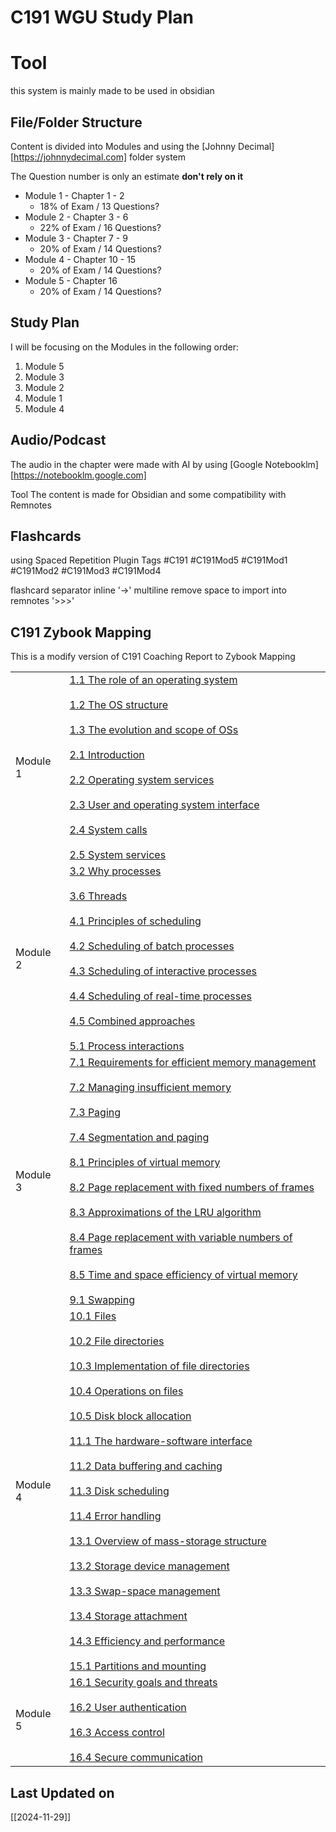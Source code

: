 # C191 WGU Study Plan

# Tool
this system is mainly made to be used in obsidian

## File/Folder Structure
Content is divided into Modules and using the [Johnny Decimal][https://johnnydecimal.com] folder system

The Question number is only an estimate **don't rely on it**
* Module 1 - Chapter 1 - 2
	* 18% of Exam / 13 Questions?
* Module 2 - Chapter 3 - 6
	* 22% of Exam / 16 Questions?
* Module 3 - Chapter 7 - 9
	* 20% of Exam / 14 Questions?
* Module 4 - Chapter 10 - 15
	* 20% of Exam / 14 Questions?
* Module 5 - Chapter 16
	* 20% of Exam / 14 Questions?

## Study Plan

I will be focusing on the Modules in the following order:
1. Module 5
2. Module 3
3. Module 2
4. Module 1
5. Module 4

## Audio/Podcast
The audio in the chapter were made with AI by using [Google Notebooklm][https://notebooklm.google.com]

Tool
The content is made for Obsidian and some compatibility with Remnotes

## Flashcards
using Spaced Repetition Plugin
Tags
#C191 #C191Mod5 #C191Mod1 #C191Mod2 #C191Mod3 #C191Mod4 

flashcard separator
inline
'→'
multiline remove space to import into remnotes
'>>>'

## C191 Zybook Mapping 
This is a modify version of C191 Coaching Report to Zybook Mapping

|   |   |
|---|---|
|Module 1|[1.1 The role of an operating system](https://lrps.wgu.edu/provision/326493918)<br><br>[1.2 The OS structure](https://lrps.wgu.edu/provision/326667830)<br><br>[1.3 The evolution and scope of OSs](https://lrps.wgu.edu/provision/326668211)<br><br>[2.1 Introduction](https://lrps.wgu.edu/provision/326668307)<br><br>[2.2 Operating system services](https://lrps.wgu.edu/provision/326668402)<br><br>[2.3 User and operating system interface](https://lrps.wgu.edu/provision/326668456)<br><br>[2.4 System calls](https://lrps.wgu.edu/provision/326668535)<br><br>[2.5 System services](https://lrps.wgu.edu/provision/326668615)|
|Module 2|[3.2 Why processes](https://lrps.wgu.edu/provision/326668713)<br><br>[3.6 Threads](https://lrps.wgu.edu/provision/326669041)<br><br>[4.1 Principles of scheduling](https://lrps.wgu.edu/provision/326669096)<br><br>[4.2 Scheduling of batch processes](https://lrps.wgu.edu/provision/326669186)<br><br>[4.3 Scheduling of interactive processes](https://lrps.wgu.edu/provision/326670476)<br><br>[4.4 Scheduling of real-time processes](https://lrps.wgu.edu/provision/326670546)<br><br>[4.5 Combined approaches](https://lrps.wgu.edu/provision/326670686)<br><br>[5.1 Process interactions](https://lrps.wgu.edu/provision/326671649)|
|Module 3|[7.1 Requirements for efficient memory management](https://lrps.wgu.edu/provision/326672997)<br><br>[7.2 Managing insufficient memory](https://lrps.wgu.edu/provision/326673103)<br><br>[7.3 Paging](https://lrps.wgu.edu/provision/326673169)<br><br>[7.4 Segmentation and paging](https://lrps.wgu.edu/provision/327120282)<br><br>[8.1 Principles of virtual memory](https://lrps.wgu.edu/provision/326673404)<br><br>[8.2 Page replacement with fixed numbers of frames](https://lrps.wgu.edu/provision/326673623)<br><br>[8.3 Approximations of the LRU algorithm](https://lrps.wgu.edu/provision/326673674)<br><br>[8.4 Page replacement with variable numbers of frames](https://lrps.wgu.edu/provision/326673771)<br><br>[8.5 Time and space efficiency of virtual memory](https://lrps.wgu.edu/provision/326673865)<br><br>[9.1 Swapping](https://lrps.wgu.edu/provision/326674024)|
|Module 4|[10.1 Files](https://lrps.wgu.edu/provision/326674123)<br><br>[10.2 File directories](https://lrps.wgu.edu/provision/326674209)<br><br>[10.3 Implementation of file directories](https://lrps.wgu.edu/provision/326674344)<br><br>[10.4 Operations on files](https://lrps.wgu.edu/provision/326674409)<br><br>[10.5 Disk block allocation](https://lrps.wgu.edu/provision/326674538)<br><br>[11.1 The hardware-software interface](https://lrps.wgu.edu/provision/326674612)<br><br>[11.2 Data buffering and caching](https://lrps.wgu.edu/provision/326674695)<br><br>[11.3 Disk scheduling](https://lrps.wgu.edu/provision/326674772)<br><br>[11.4 Error handling](https://lrps.wgu.edu/provision/326674874)<br><br>[13.1 Overview of mass-storage structure](https://lrps.wgu.edu/provision/326681093)<br><br>[13.2 Storage device management](https://lrps.wgu.edu/provision/326681224)<br><br>[13.3 Swap-space management](https://lrps.wgu.edu/provision/326683010)<br><br>[13.4 Storage attachment](https://lrps.wgu.edu/provision/327119670)<br><br>[14.3 Efficiency and performance](https://lrps.wgu.edu/provision/327119888)<br><br>[15.1 Partitions and mounting](https://lrps.wgu.edu/provision/327119931)|
|Module 5|[16.1 Security goals and threats](https://lrps.wgu.edu/provision/327119989)<br><br>[16.2 User authentication](https://lrps.wgu.edu/provision/327120070)<br><br>[16.3 Access control](https://lrps.wgu.edu/provision/327120647)<br><br>[16.4 Secure communication](https://lrps.wgu.edu/provision/327120751)|

## Last Updated on
[[2024-11-29]]
